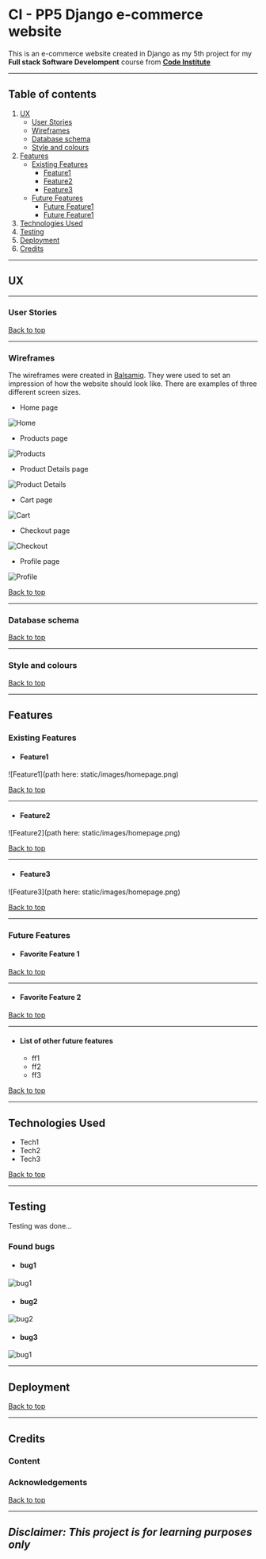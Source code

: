 # CI - PP5 Django e-commerce website

This is an e-commerce website created in Django as my 5th project for my **Full stack Software Develompent** course from **[Code Institute](https://codeinstitute.net/)**

---

## Table of contents

1. [UX](#UX)
    - [User Stories](#User-Stories)
    - [Wireframes](#Wireframes)
    - [Database schema](#Database-schema)
    - [Style and colours](#Style-and-colours)
2. [Features](#Features)
    - [Existing Features](#Existing-Features)
        - [Feature1](#Feature1)
        - [Feature2](#Feature2)
        - [Feature3](#Feature3)
    - [Future Features](#Future-Features)
        - [Future Feature1](#Future-Feature1)
        - [Future Feature1](#Future-Feature1)
3. [Technologies Used](#Technologies-Used)
4. [Testing](#Testing)
5. [Deployment](#Deployment)
6. [Credits](#Credits)

---

## UX

---

### User Stories

[Back to top](#Table-of-contents)

---

### Wireframes

The wireframes were created in [Balsamiq](https://balsamiq.com/). They were used to set an impression of how the website should look like. There are examples of three different screen sizes.

- Home page

![Home](docs/wireframes/home.png)

- Products page

![Products](docs/wireframes/products.png)

- Product Details page

![Product Details](docs/wireframes/product_details.png)

- Cart page

![Cart](docs/wireframes/cart.png)

- Checkout page

![Checkout](docs/wireframes/checkout.png)

- Profile page

![Profile](docs/wireframes/profile.png)

[Back to top](#Table-of-contents)

---

### Database schema

[Back to top](#Table-of-contents)

---

### Style and colours

[Back to top](#Table-of-contents)

---

## Features

### Existing Features

- #### Feature1

![Feature1](path here: static/images/homepage.png)

[Back to top](#Table-of-contents)

---

- #### Feature2

![Feature2](path here: static/images/homepage.png)

[Back to top](#Table-of-contents)

---

- #### Feature3

![Feature3](path here: static/images/homepage.png)

[Back to top](#Table-of-contents)

---

### Future Features

- #### Favorite Feature 1

[Back to top](#Table-of-contents)

---

- #### Favorite Feature 2

[Back to top](#Table-of-contents)

---

- #### List of other future features

  - ff1
  - ff2
  - ff3

[Back to top](#Table-of-contents)

---

## Technologies Used

- Tech1
- Tech2
- Tech3

[Back to top](#Table-of-contents)

---

## Testing

Testing was done...

### Found bugs

- #### bug1

![bug1](img/bug1)

- #### bug2

![bug2](img/bug2)

- #### bug3

![bug1](img/bug3)

---

## Deployment

[Back to top](#Table-of-contents)

---

## Credits

### Content

### Acknowledgements

[Back to top](#Table-of-contents)

---

## *Disclaimer: This project is for learning purposes only*
